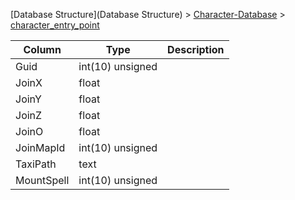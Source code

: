 [Database Structure](Database Structure) > [Character-Database](Character-Database) > [character_entry_point](character_entry_point)

Column | Type | Description
--- | --- | ---
Guid | int(10) unsigned | 
JoinX | float | 
JoinY | float | 
JoinZ | float | 
JoinO | float | 
JoinMapId | int(10) unsigned | 
TaxiPath | text | 
MountSpell | int(10) unsigned | 
